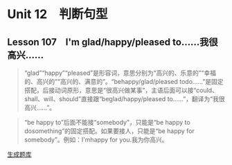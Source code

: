 ﻿ # Unit 12　判断句型
 ## Lesson 107　I'm glad/happy/pleased to……我很高兴……
 
> “glad”“happy”“pleased”是形容词，意思分别为“高兴的、乐意的”“幸福的、高兴的”“高兴的、满意的”。“behappy/glad/pleased todo……”是固定搭配，后接动词原形，意思是“很高兴做某事”，主语后面可以接“could、shall、will、should”直接跟“beglad/happy/pleased to……”，翻译为“我很高兴……”。

> “be happy to”后面不能接“somebody”，只能是“be happy to dosomething”的固定搭配。如果要接人，只能是“be happy for somebody”。例如：I'mhappy for you.我为你高兴。


 [生成题库](./sentence/f107.json)